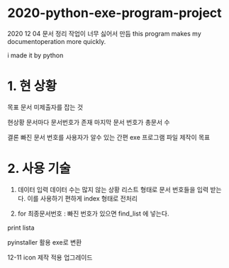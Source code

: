# 2020-python-exe-program-project
2020 12 04 문서 정리 작업이 너무 싫어서 만듬
this program makes my documentoperation more quickly.

i made it by python 

# 1. 현 상황
목표 문서 미제출자를 잡는 것

현상황
문서마다 문서번호가 존재
마지막 문서 번호가 총문서 수 

결론 
빠진 문서 번호를 사용자가 알수 있는 간편
exe 프로그램 파일 제작이 목표 

# 2. 사용 기술
1. 데이터 입력
데이터 수는 많지 않는 상황
리스트 형태로 문서 번호들을 입력 받는 다.
이를 사용하기 편하게 index 형태로 전처리

2. for 최종문서번호 :
빠진 번호가 있으면 find_list 에 넣는다.   

print lista


pyinstaller 활용 exe로 변환

12-11 
icon 제작
적용 업그레이드
